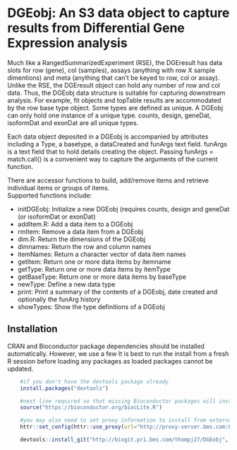 # DGEobj: An S3 data object to capture results from Differential Gene Expression analysis

Much like a RangedSummarizedExperiment (RSE), the DGEresult has data slots for row (gene), col (samples), assays (anything with row X sample dimentions) and meta (anything that can't be keyed to row, col or assay).  Unlike the RSE, the DGEresult object can hold any number of row and col data.  Thus, the DGEobj data structure is suitable for capturing downstream analysis.  For example, fit objects and topTable results are accommodated by the row base type object.  Some types are defined as unique.  A DGEobj can only hold one instance of a unique type.  counts, design, geneDat, isoformDat and exonDat are all unique types.  

Each data object deposited in a DGEobj is accompanied by attributes including a Type, a basetype, a dataCreated and funArgs text field.  funArgs is a text field that to hold details creating the object.  Passing funArgs = match.call() is a convenient way to capture the arguments of the current function.

There are accessor functions to build, add/remove items and retrieve individual items or groups of items.  
Supported functions include:  


* initDGEobj: Initialize a new DGEobj (requires counts, design and geneDat (or isoformDat or exonDat)
* addItem.R:  Add a data item to a DGEobj
* rmItem:  Remove a data item from a DGEobj
* dim.R: Return the dimensions of the DGEobj
* dimnames:  Return the row and column names
* itemNames:  Return a character vector of data item names
* getItem:  Return one or more data items by itemname
* getType:  Return one or more data items by itemType
* getBaseType:  Return one or more data items by baseType
* newType:  Define a new data type
* print:  Print a summary of the contents of a DGEobj, date created and optionally the funArg history
* showTypes:  Show the type definitions of a DGEobj

## Installation

CRAN and Bioconductor package dependencies should be installed automatically.  However, we use a few 
It is best to run the install from a fresh R session before loading any packages as loaded packages cannot be updated.

```r
    #if you don't have the devtools package already
    install.packages("devtools") 

    #next line required so that missing Bioconductor packages will install
    source("https://bioconductor.org/biocLite.R")

    #you may also need to set proxy information to install from external github accounts
    httr::set_config(httr::use_proxy(url="http://proxy-server.bms.com:8080"))

    devtools::install_git("http://biogit.pri.bms.com/thompj27/DGEobj", repos=BiocInstaller::biocinstallRepos()) 
  
```   
